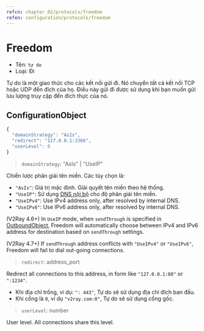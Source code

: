 ```yaml
---
refcn: chapter_02/protocols/freedom
refen: configuration/protocols/freedom
---
```


# Freedom

* Tên: `tự do`
* Loại: Đi

Tự do là một giao thức cho các kết nối gửi đi. Nó chuyển tất cả kết nối TCP hoặc UDP đến đích của họ. Điều này gửi đi được sử dụng khi bạn muốn gửi lưu lượng truy cập đến đích thực của nó.

## ConfigurationObject

```javascript
{
  "domainStrategy": "AsIs",
  "redirect": "127.0.0.1:3366",
  "userLevel": 0
}
```

> `domainStrategy`: "AsIs" | "UseIP"

Chiến lược phân giải tên miền. Các tùy chọn là:

* `"AsIs"`: Giá trị mặc định. Giải quyết tên miền theo hệ thống.
* `"UseIP"`: Sử dụng [DNS nội bộ](../dns.md) cho độ phân giải tên miền.
* `"UseIPv4"`: Use IPv4 address only, after resolved by internal DNS.
* `"UseIPv6"`: Use IPv6 address only, after resolved by internal DNS.

(V2Ray 4.6+) In `UseIP` mode, when `sendThrough` is specified in [OutboundObject](../overview.md#outboundobject), Freedom will automatically choose between IPv4 and IPv6 address for destination based on `sendThrough` settings.

(V2Ray 4.7+) If `sendThrough` address conflicts with `"UseIPv4"` or `"UseIPv6"`, Freedom will fail to dial out-going connections.

> `redirect`: address_port

Redirect all connections to this address, in form like `"127.0.0.1:80"` or `":1234"`.

* Khi địa chỉ trống, ví dụ: `": 443"`, Tự do sẽ sử dụng địa chỉ đích ban đầu.
* Khi cổng là `0`, ví dụ `"v2ray.com:0"`, Tự do sẽ sử dụng cổng gốc.

> `userLevel`: number

User level. All connections share this level.